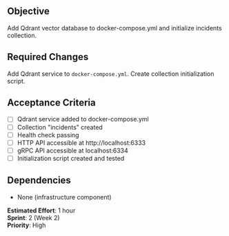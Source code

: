## Objective
Add Qdrant vector database to docker-compose.yml and initialize incidents collection.

## Required Changes
Add Qdrant service to `docker-compose.yml`.
Create collection initialization script.

## Acceptance Criteria
- [ ] Qdrant service added to docker-compose.yml
- [ ] Collection "incidents" created
- [ ] Health check passing
- [ ] HTTP API accessible at http://localhost:6333
- [ ] gRPC API accessible at localhost:6334
- [ ] Initialization script created and tested

## Dependencies
- None (infrastructure component)

**Estimated Effort**: 1 hour  
**Sprint**: 2 (Week 2)  
**Priority**: High
